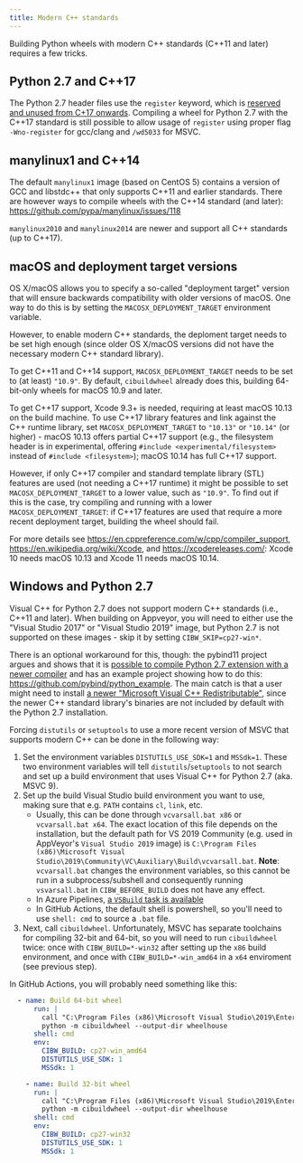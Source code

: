 ```yaml
---
title: Modern C++ standards
---
```


Building Python wheels with modern C++ standards (C++11 and later) requires a few tricks.


## Python 2.7 and C++17

The Python 2.7 header files use the `register` keyword, which is [reserved and unused from C+17 onwards](https://en.cppreference.com/w/cpp/keyword/register). Compiling a wheel for Python 2.7 with the C++17 standard is still possible to allow usage of `register` using proper flag `-Wno-register` for gcc/clang and `/wd5033` for MSVC.

## manylinux1 and C++14
The default `manylinux1` image (based on CentOS 5) contains a version of GCC and libstdc++ that only supports C++11 and earlier standards. There are however ways to compile wheels with the C++14 standard (and later): https://github.com/pypa/manylinux/issues/118

`manylinux2010` and `manylinux2014` are newer and support all C++ standards (up to C++17).

## macOS and deployment target versions

OS X/macOS allows you to specify a so-called "deployment target" version that will ensure backwards compatibility with older versions of macOS. One way to do this is by setting the `MACOSX_DEPLOYMENT_TARGET` environment variable.

However, to enable modern C++ standards, the deploment target needs to be set high enough (since older OS X/macOS versions did not have the necessary modern C++ standard library).

To get C++11 and C++14 support, `MACOSX_DEPLOYMENT_TARGET` needs to be set to (at least) `"10.9"`. By default, `cibuildwheel` already does this, building 64-bit-only wheels for macOS 10.9 and later.

To get C++17 support, Xcode 9.3+ is needed, requiring at least macOS 10.13 on the build machine. To use C++17 library features and link against the C++ runtime library, set `MACOSX_DEPLOYMENT_TARGET` to `"10.13"` or `"10.14"` (or higher) - macOS 10.13 offers partial C++17 support (e.g., the filesystem header is in experimental, offering `#include <experimental/filesystem>` instead of `#include <filesystem>`); macOS 10.14 has full C++17 support.

However, if only C++17 compiler and standard template library (STL) features are used (not needing a C++17 runtime) it might be possible to set `MACOSX_DEPLOYMENT_TARGET` to a lower value, such as `"10.9"`. To find out if this is the case, try compiling and running with a lower `MACOSX_DEPLOYMENT_TARGET`: if C++17 features are used that require a more recent deployment target, building the wheel should fail.

For more details see https://en.cppreference.com/w/cpp/compiler_support, https://en.wikipedia.org/wiki/Xcode, and https://xcodereleases.com/: Xcode 10 needs macOS 10.13 and Xcode 11 needs macOS 10.14.

## Windows and Python 2.7

Visual C++ for Python 2.7 does not support modern C++ standards (i.e., C++11 and later). When building on Appveyor, you will need to either use the "Visual Studio 2017" or "Visual Studio 2019" image, but Python 2.7 is not supported on these images - skip it by setting `CIBW_SKIP=cp27-win*`.

There is an optional workaround for this, though: the pybind11 project argues and shows that it is [possible to compile Python 2.7 extension with a newer compiler](https://pybind11.readthedocs.io/en/stable/faq.html#working-with-ancient-visual-studio-2008-builds-on-windows) and has an example project showing how to do this: https://github.com/pybind/python_example. The main catch is that a user might need to install [a newer "Microsoft Visual C++ Redistributable"](https://support.microsoft.com/en-us/help/2977003/the-latest-supported-visual-c-downloads), since the newer C++ standard library's binaries are not included by default with the Python 2.7 installation.

Forcing `distutils` or `setuptools` to use a more recent version of MSVC that supports modern C++ can be done in the following way:

1. Set the environment variables `DISTUTILS_USE_SDK=1` and `MSSdk=1`. These two environment variables will tell `distutils`/`setuptools` to not search and set up a build environment that uses Visual C++ for Python 2.7 (aka. MSVC 9).
2. Set up the build Visual Studio build environment you want to use, making sure that e.g. `PATH` contains `cl`, `link`, etc.
    - Usually, this can be done through `vcvarsall.bat x86` or `vcvarsall.bat x64`. The exact location of this file depends on the installation, but the default path for VS 2019 Community (e.g. used in AppVeyor's `Visual Studio 2019` image) is `C:\Program Files (x86)\Microsoft Visual Studio\2019\Community\VC\Auxiliary\Build\vcvarsall.bat`. **Note**: `vcvarsall.bat` changes the environment variables, so this cannot be run in a subprocess/subshell and consequently running `vsvarsall.bat` in `CIBW_BEFORE_BUILD` does not have any effect.
    - In Azure Pipelines, [a `VSBuild` task is available](https://docs.microsoft.com/en-us/azure/devops/pipelines/tasks/build/visual-studio-build)
    - In GitHub Actions, the default shell is powershell, so you'll need to use `shell: cmd` to source a `.bat` file.
3. Next, call `cibuildwheel`. Unfortunately, MSVC has separate toolchains for compiling 32-bit and 64-bit, so you will need to run `cibuildwheel` twice: once with `CIBW_BUILD=*-win32` after setting up the `x86` build environment, and once with `CIBW_BUILD=*-win_amd64` in a `x64` enviroment (see previous step).

In GitHub Actions, you will probably need something like this:

```yaml
  - name: Build 64-bit wheel
      run: |
        call "C:\Program Files (x86)\Microsoft Visual Studio\2019\Enterprise\VC\Auxiliary\Build\vcvarsall.bat" x64
        python -m cibuildwheel --output-dir wheelhouse
      shell: cmd
      env:
        CIBW_BUILD: cp27-win_amd64
        DISTUTILS_USE_SDK: 1
        MSSdk: 1

    - name: Build 32-bit wheel
      run: |
        call "C:\Program Files (x86)\Microsoft Visual Studio\2019\Enterprise\VC\Auxiliary\Build\vcvarsall.bat" x86
        python -m cibuildwheel --output-dir wheelhouse
      shell: cmd
      env:
        CIBW_BUILD: cp27-win32
        DISTUTILS_USE_SDK: 1
        MSSdk: 1
```
